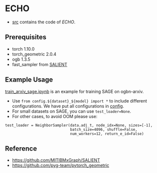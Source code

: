 # ECHO

- [src](https://github.com/loc-l/ECHO/blob/main/src) contains the code of  *ECHO*.

## Prerequisites
- torch 1.10.0
- torch_geometric 2.0.4
- ogb 1.3.5
- fast_sampler from [SALIENT](https://github.com/MITIBMxGraph/SALIENT)

## Example Usage
[train_arxiv_sage.ipynb](https://github.com/loc-l/ECHO/blob/main/src/train_arxiv_sage.ipynb) is an example for training SAGE on ogbn-arxiv.

- Use ```from config.${dataset}_${model} import *``` to include different configurations. We have put all configurations in [config](https://github.com/loc-l/ECHO/blob/main/src/config).
- For small datasets on SAGE, you can use ```test_loader=None```. 
- For other cases, to avoid OOM please use:
```
test_loader = NeighborSampler(data.adj_t, node_idx=None, sizes=[-1],
                              batch_size=4096, shuffle=False,
                              num_workers=12, return_e_id=False)
```


## Reference
- https://github.com/MITIBMxGraph/SALIENT
- https://github.com/pyg-team/pytorch_geometric
